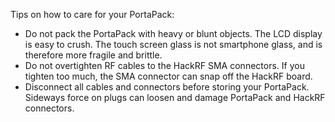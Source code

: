 Tips on how to care for your PortaPack:

* Do not pack the PortaPack with heavy or blunt objects. The LCD display is easy to crush. The touch screen glass is not smartphone glass, and is therefore more fragile and brittle.
* Do not overtighten RF cables to the HackRF SMA connectors. If you tighten too much, the SMA connector can snap off the HackRF board.
* Disconnect all cables and connectors before storing your PortaPack. Sideways force on plugs can loosen and damage PortaPack and HackRF connectors.